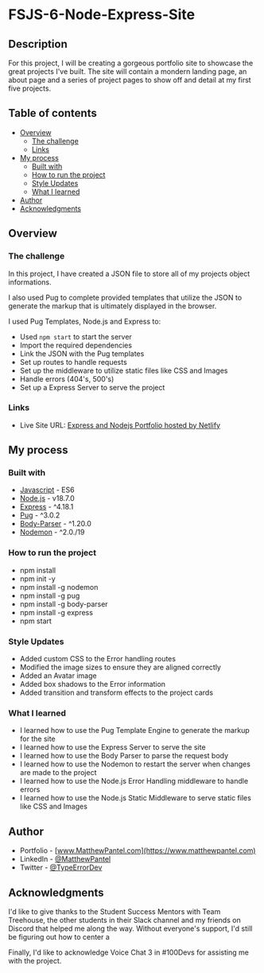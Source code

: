 # FSJS-6-Node-Express-Site

## Description

For this project, I will be creating a gorgeous portfolio site to showcase the great projects I've built. The site will contain a mondern landing page, an about page and a series of project pages to show off and detail at my first five projects.

## Table of contents

- [Overview](#overview)
  - [The challenge](#the-challenge)
  - [Links](#links)
- [My process](#my-process)
  - [Built with](#built-with)
  - [How to run the project](#how-to-run-the-project)
  - [Style Updates](#style-updates)
  - [What I learned](#what-i-learned)
- [Author](#author)
- [Acknowledgments](#acknowledgments)

## Overview

### The challenge

In this project, I have created a JSON file to store all of my projects object informations.

I also used Pug to complete provided templates that utilize the JSON to generate the markup that is ultimately displayed in the browser.

I used Pug Templates, Node.js and Express to:

- Used `npm start` to start the server
- Import the required dependencies
- Link the JSON with the Pug templates
- Set up routes to handle requests
- Set up the middleware to utilize static files like CSS and Images
- Handle errors (404's, 500's)
- Set up a Express Server to serve the project

### Links

- Live Site URL: [Express and Nodejs Portfolio hosted by Netlify](https://typeerrordev-express-portfolio.netlify.app/)

## My process

### Built with

- [Javascript](https://262.ecma-international.org/13.0/#sec-intro) - ES6
- [Node.js](https://nodejs.org/en/) - v18.7.0
- [Express](https://expressjs.com/) - ^4.18.1
- [Pug](https://pugjs.org/) - ^3.0.2
- [Body-Parser](https://www.npmjs.com/package/body-parser) - ^1.20.0
- [Nodemon](https://www.npmjs.com/package/nodemon) - ^2.0./19

### How to run the project

- npm install
- npm init -y
- npm install -g nodemon
- npm install -g pug
- npm install -g body-parser
- npm install -g express
- npm start

### Style Updates

- Added custom CSS to the Error handling routes
- Modified the image sizes to ensure they are aligned correctly
- Added an Avatar image
- Added box shadows to the Error information
- Added transition and transform effects to the project cards

### What I learned

- I learned how to use the Pug Template Engine to generate the markup for the site
- I learned how to use the Express Server to serve the site
- I learned how to use the Body Parser to parse the request body
- I learned how to use the Nodemon to restart the server when changes are made to the project
- I learned how to use the Node.js Error Handling middleware to handle errors
- I learned how to use the Node.js Static Middleware to serve static files like CSS and Images

## Author

- Portfolio - [www.MatthewPantel.com](https://www.matthewpantel.com)
- LinkedIn - [@MatthewPantel](https://www.linkedin.com/in/MatthewPantel)
- Twitter - [@TypeErrorDev](https://www.twitter.com/TypeErrorDev)

## Acknowledgments

I'd like to give thanks to the Student Success Mentors with Team Treehouse, the other students in their Slack channel and my friends on Discord that helped me along the way. Without everyone's support, I'd still be figuring out how to center a <div>

Finally, I'd like to acknowledge Voice Chat 3 in #100Devs for assisting me with the project.
